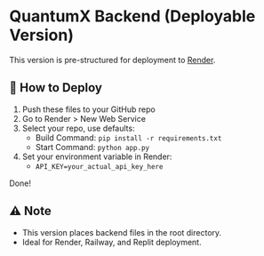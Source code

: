 # QuantumX Backend (Deployable Version)

This version is pre-structured for deployment to [Render](https://render.com).

## 🚀 How to Deploy

1. Push these files to your GitHub repo
2. Go to Render > New Web Service
3. Select your repo, use defaults:
   - Build Command: `pip install -r requirements.txt`
   - Start Command: `python app.py`
4. Set your environment variable in Render:
   - `API_KEY=your_actual_api_key_here`

Done!

## ⚠️ Note
- This version places backend files in the root directory.
- Ideal for Render, Railway, and Replit deployment.
